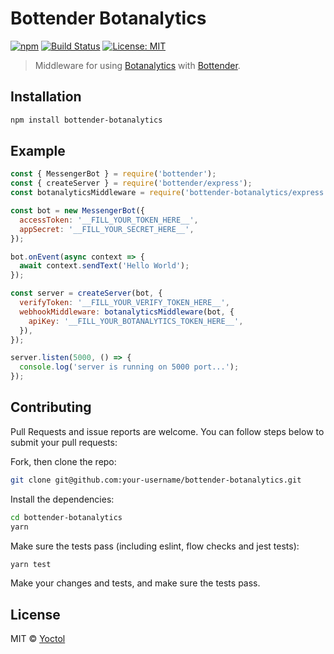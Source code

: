 # Bottender Botanalytics

[![npm](https://img.shields.io/npm/v/bottender-botanalytics.svg?style=flat-square)](https://www.npmjs.com/package/bottender-botanalytics)
[![Build Status](https://travis-ci.org/bottenderjs/bottender-botanalytics.svg?branch=master)](https://travis-ci.org/bottenderjs/bottender-botanalytics)
[![License: MIT](https://img.shields.io/badge/License-MIT-yellow.svg)](https://opensource.org/licenses/MIT)

> Middleware for using [Botanalytics](https://botanalytics.co/) with
> [Bottender](https://github.com/Yoctol/bottender).

## Installation

```sh
npm install bottender-botanalytics
```

## Example

```js
const { MessengerBot } = require('bottender');
const { createServer } = require('bottender/express');
const botanalyticsMiddleware = require('bottender-botanalytics/express');

const bot = new MessengerBot({
  accessToken: '__FILL_YOUR_TOKEN_HERE__',
  appSecret: '__FILL_YOUR_SECRET_HERE__',
});

bot.onEvent(async context => {
  await context.sendText('Hello World');
});

const server = createServer(bot, {
  verifyToken: '__FILL_YOUR_VERIFY_TOKEN_HERE__',
  webhookMiddleware: botanalyticsMiddleware(bot, {
    apiKey: '__FILL_YOUR_BOTANALYTICS_TOKEN_HERE__',
  }),
});

server.listen(5000, () => {
  console.log('server is running on 5000 port...');
});
```

## Contributing

Pull Requests and issue reports are welcome. You can follow steps below to
submit your pull requests:

Fork, then clone the repo:

```sh
git clone git@github.com:your-username/bottender-botanalytics.git
```

Install the dependencies:

```sh
cd bottender-botanalytics
yarn
```

Make sure the tests pass (including eslint, flow checks and jest tests):

```sh
yarn test
```

Make your changes and tests, and make sure the tests pass.

## License

MIT © [Yoctol](https://github.com/bottenderjs/bottender-botanalytics)

